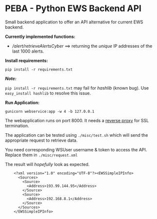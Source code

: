 # PEBA - Python EWS Backend API

Small backend application to offer an API alternative for current EWS backend. 

**Currently implemented functions:** 

 - */alert/retrieveAlertsCyber* ==> returning the *unique* IP addresses of the last 1000 alerts. 


**Install requirements:**

    pip install -r requirements.txt 



***Note:***
	
`pip install -r requirements.txt`  may fail for *hashlib* (known bug). Use `easy_install hashlib` to resolve this issue. 

**Run Application:**

    gunicorn webservice:app -w 4 -b 127.0.0.1


The webapplication runs on port 8000. It needs a [reverse proxy](http://flask.pocoo.org/docs/0.12/deploying/wsgi-standalone/#proxy-setups)  for SSL termination. 


The application can be tested using `./misc/test.sh` which will send the appropriate request to retrieve data.


You need corresponding WSUser username & token to access the API. Replace them in `./misc/request.xml`

The result will *hopefully* look as expected.

        <?xml version="1.0" encoding="UTF-8"?><EWSSimpleIPInfo>
          <Sources>
            <Source>
              <Address>193.99.144.95</Address>
            </Source>
            <Source>
              <Address>192.168.8.1</Address>
            </Source>
          </Sources>
        </EWSSimpleIPInfo>
